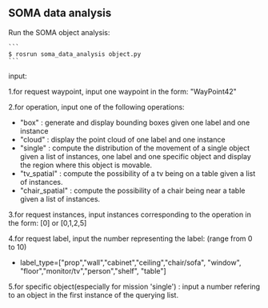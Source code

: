 SOMA data analysis 
------------------
Run the SOMA object analysis:

    ```
    $ rosrun soma_data_analysis object.py 
    ```
input:

1.for request waypoint, input one waypoint in the form: "WayPoint42"

2.for operation, input one of the following operations:
  * "box"    :  generate and display bounding boxes given one label and one instance
  * "cloud"  :  display the point cloud of one label and one instance
  * "single" :  compute the distribution of the movement of a single object given a list of instances, one label and one specific object and display the region where this object is movable.
  * "tv_spatial" : compute the possibility of a tv being on a table given a list of instances.
  * "chair_spatial" : compute the possibility of a chair being near a table given a list of instances.

3.for request instances, input instances corresponding to the operation in the form: [0] or [0,1,2,5]

4.for request label, input the number representing the label: (range from 0 to 10)

   * label_type=["prop","wall","cabinet","ceiling","chair/sofa", "window", "floor","monitor/tv","person","shelf", "table"]

5.for specific object(especially for mission 'single') : input a number refering to an object in the first instance of the querying list.


